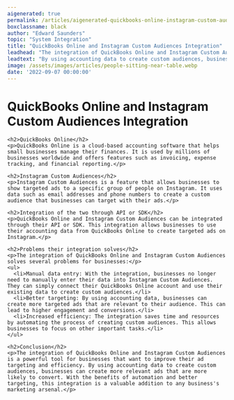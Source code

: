 ```yaml
---
aigenerated: true
permalink: /articles/aigenerated-quickbooks-online-instagram-custom-audiences
boxclassname: black
author: "Edward Saunders"
topic: "System Integration"
title: "QuickBooks Online and Instagram Custom Audiences Integration"
leadhead: "The integration of QuickBooks Online and Instagram Custom Audiences is a powerful tool for businesses that want to improve their ad targeting and efficiency"
leadtext: "By using accounting data to create custom audiences, businesses can create more relevant ads that are more likely to convert. With the benefits of automation and better targeting, this integration is a valuable addition to any business's marketing arsenal."
image: /assets/images/articles/people-sitting-near-table.webp
date: '2022-09-07 00:00:00'
---
```

<div class="arttext">    <h1>QuickBooks Online and Instagram Custom Audiences Integration</h1>
    
    <h2>QuickBooks Online</h2>
    <p>QuickBooks Online is a cloud-based accounting software that helps small businesses manage their finances. It is used by millions of businesses worldwide and offers features such as invoicing, expense tracking, and financial reporting.</p>
    
    <h2>Instagram Custom Audiences</h2>
    <p>Instagram Custom Audiences is a feature that allows businesses to show targeted ads to a specific group of people on Instagram. It uses data such as email addresses and phone numbers to create a custom audience that businesses can target with their ads.</p>
    
    <h2>Integration of the two through API or SDK</h2>
    <p>QuickBooks Online and Instagram Custom Audiences can be integrated through their API or SDK. This integration allows businesses to use their accounting data from QuickBooks Online to create targeted ads on Instagram.</p>
    
    <h2>Problems their integration solves</h2>
    <p>The integration of QuickBooks Online and Instagram Custom Audiences solves several problems for businesses:</p>
    <ul>
      <li>Manual data entry: With the integration, businesses no longer need to manually enter their data into Instagram Custom Audiences. They can simply connect their QuickBooks Online account and use their existing data to create custom audiences.</li>
      <li>Better targeting: By using accounting data, businesses can create more targeted ads that are relevant to their audience. This can lead to higher engagement and conversions.</li>
      <li>Increased efficiency: The integration saves time and resources by automating the process of creating custom audiences. This allows businesses to focus on other important tasks.</li>
    </ul>
    
    <h2>Conclusion</h2>
    <p>The integration of QuickBooks Online and Instagram Custom Audiences is a powerful tool for businesses that want to improve their ad targeting and efficiency. By using accounting data to create custom audiences, businesses can create more relevant ads that are more likely to convert. With the benefits of automation and better targeting, this integration is a valuable addition to any business's marketing arsenal.</p>
</div>